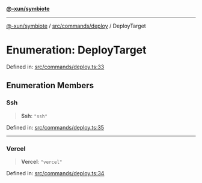 [**@-xun/symbiote**](../../../../README.md)

***

[@-xun/symbiote](../../../../README.md) / [src/commands/deploy](../README.md) / DeployTarget

# Enumeration: DeployTarget

Defined in: [src/commands/deploy.ts:33](https://github.com/Xunnamius/symbiote/blob/023107e8d1856ee3cd449bab77222ba9d9fdb206/src/commands/deploy.ts#L33)

## Enumeration Members

### Ssh

> **Ssh**: `"ssh"`

Defined in: [src/commands/deploy.ts:35](https://github.com/Xunnamius/symbiote/blob/023107e8d1856ee3cd449bab77222ba9d9fdb206/src/commands/deploy.ts#L35)

***

### Vercel

> **Vercel**: `"vercel"`

Defined in: [src/commands/deploy.ts:34](https://github.com/Xunnamius/symbiote/blob/023107e8d1856ee3cd449bab77222ba9d9fdb206/src/commands/deploy.ts#L34)
